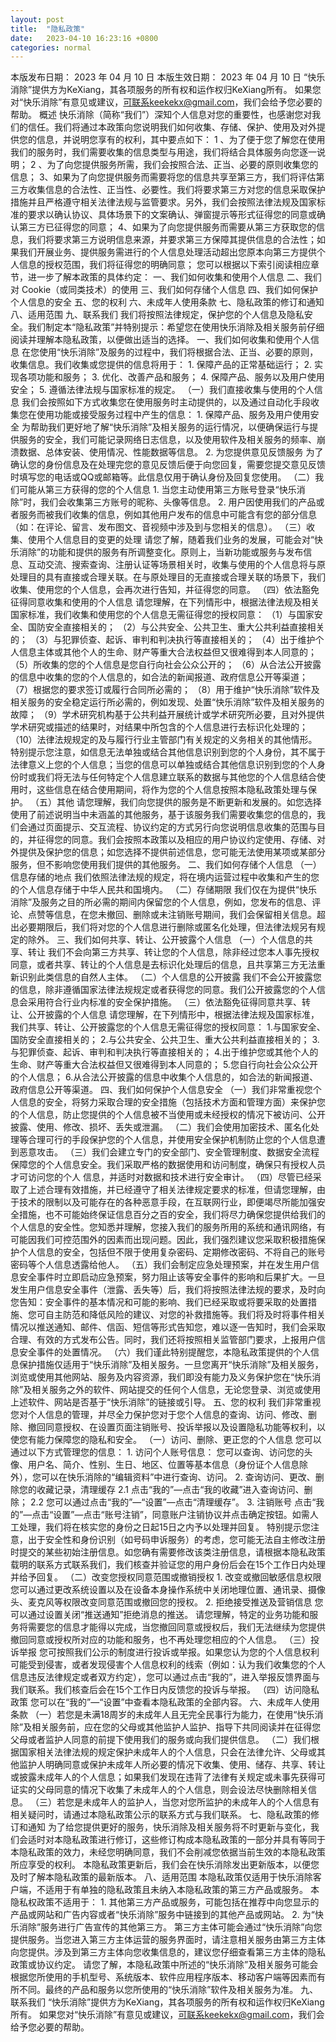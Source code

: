 ```yaml
---
layout: post
title:  "隐私政策"
date:   2023-04-10 16:23:16 +0800
categories: normal
---
```

本版发布日期： 2023 年 04 月 10 日
本版生效日期： 2023 年 04 月 10 日
“快乐消除”提供方为KeXiang，其各项服务的所有权和运作权归KeXiang所有。
如果您对“快乐消除”有意见或建议，可联系keekekx@gmail.com，我们会给予您必要的帮助。
概述
快乐消除（简称“我们”）深知个人信息对您的重要性，也感谢您对我们的信任。我们将通过本政策向您说明我们如何收集、存储、保护、使用及对外提供您的信息，并说明您享有的权利，其中要点如下：
1 、为了便于您了解您在使用我们的服务时，我们需要收集的信息类型与用途，我们将结合具体服务向您逐一说明；
2 、为了向您提供服务所需，我们会按照合法、正当、必要的原则收集您的信息；
3、如果为了向您提供服务而需要将您的信息共享至第三方，我们将评估第三方收集信息的合法性、正当性、必要性。我们将要求第三方对您的信息采取保护措施并且严格遵守相关法律法规与监管要求。另外，我们会按照法律法规及国家标准的要求以确认协议、具体场景下的文案确认、弹窗提示等形式征得您的同意或确认第三方已征得您的同意；
4、如果为了向您提供服务而需要从第三方获取您的信息，我们将要求第三方说明信息来源，并要求第三方保障其提供信息的合法性；如果我们开展业务、提供服务需进行的个人信息处理活动超出您原本向第三方提供个人信息的授权范围，我们将征得您的明确同意；
您可以根据以下索引阅读相应章节，进一步了解本政策的具体约定：
一、我们如何收集和使用个人信息
二、我们对 Cookie（或同类技术）的使用
三、我们如何存储个人信息
四、我们如何保护个人信息的安全
五、您的权利
六、未成年人使用条款
七、隐私政策的修订和通知
八、适用范围
九、联系我们
我们将按照法律规定，保护您的个人信息及隐私安全。我们制定本“隐私政策”并特别提示：希望您在使用快乐消除及相关服务前仔细阅读并理解本隐私政策，以便做出适当的选择。
一、我们如何收集和使用个人信息
在您使用“快乐消除”及服务的过程中，我们将根据合法、正当、必要的原则，收集信息。我们收集或您提供的信息将用于： 1. 保障产品的正常基础运行； 2. 实现各项功能和服务； 3. 优化、改善产品和服务； 4. 保障产品、服务以及用户使用安全； 5. 遵循法律法规与国家标准的规定。 （一）我们直接收集与使用的个人信息 我们会按照如下方式收集您在使用服务时主动提供的，以及通过自动化手段收集您在使用功能或接受服务过程中产生的信息： 1. 保障产品、服务及用户使用安全 为帮助我们更好地了解“快乐消除”及相关服务的运行情况，以便确保运行与提供服务的安全，我们可能记录网络日志信息，以及使用软件及相关服务的频率、崩溃数据、总体安装、使用情况、性能数据等信息。 2. 为您提供意见反馈服务 为了确认您的身份信息及在处理完您的意见反馈后便于向您回复，需要您提交意见反馈时填写您的电话或QQ或邮箱等。此信息仅用于确认身份及回复您使用。 （二）我们可能从第三方获得的您的个人信息 1. 当您主动使用第三方账号登录“快乐消除”时，我们会收集第三方账号的昵称、头像等信息。 2. 用户因使用我们的产品或者服务而被我们收集的信息，例如其他用户发布的信息中可能含有您的部分信息（如：在评论、留言、发布图文、音视频中涉及到与您相关的信息）。 （三）收集、使用个人信息目的变更的处理 请您了解，随着我们业务的发展，可能会对“快乐消除”的功能和提供的服务有所调整变化。原则上，当新功能或服务与发布信息、互动交流、搜索查询、注册认证等场景相关时，收集与使用的个人信息将与原处理目的具有直接或合理关联。在与原处理目的无直接或合理关联的场景下，我们收集、使用您的个人信息，会再次进行告知，并征得您的同意。 （四）依法豁免征得同意收集和使用的个人信息 请您理解，在下列情形中，根据法律法规及相关国家标准，我们收集和使用您的个人信息无需征得您的授权同意： （1）与国家安全、国防安全直接相关的； （2）与公共安全、公共卫生、重大公共利益直接相关的； （3）与犯罪侦查、起诉、审判和判决执行等直接相关的； （4）出于维护个人信息主体或其他个人的生命、财产等重大合法权益但又很难得到本人同意的； （5）所收集的您的个人信息是您自行向社会公众公开的； （6）从合法公开披露的信息中收集的您的个人信息的，如合法的新闻报道、政府信息公开等渠道； （7）根据您的要求签订或履行合同所必需的； （8）用于维护“快乐消除”软件及相关服务的安全稳定运行所必需的，例如发现、处置“快乐消除”软件及相关服务的故障； （9）学术研究机构基于公共利益开展统计或学术研究所必要，且对外提供学术研究或描述的结果时，对结果中所包含的个人信息进行去标识化处理的； （10）法律法规规定的及与履行行业主管部门有关规定的义务相关的其他情形。 特别提示您注意，如信息无法单独或结合其他信息识别到您的个人身份，其不属于法律意义上您的个人信息；当您的信息可以单独或结合其他信息识别到您的个人身份时或我们将无法与任何特定个人信息建立联系的数据与其他您的个人信息结合使用时，这些信息在结合使用期间，将作为您的个人信息按照本隐私政策处理与保护。 （五）其他 请您理解，我们向您提供的服务是不断更新和发展的。如您选择使用了前述说明当中未涵盖的其他服务，基于该服务我们需要收集您的信息的，我们会通过页面提示、交互流程、协议约定的方式另行向您说明信息收集的范围与目的，并征得您的同意。我们会按照本政策以及相应的用户协议约定使用、存储、对外提供及保护您的信息；如您选择不提供前述信息，您可能无法使用某项或某部分服务，但不影响您使用我们提供的其他服务。
二、我们如何存储个人信息
（一）信息存储的地点 我们依照法律法规的规定，将在境内运营过程中收集和产生的您的个人信息存储于中华人民共和国境内。 （二）存储期限 我们仅在为提供“快乐消除”及服务之目的所必需的期间内保留您的个人信息，例如，您发布的信息、评论、点赞等信息，在您未撤回、删除或未注销账号期间，我们会保留相关信息。超出必要期限后，我们将对您的个人信息进行删除或匿名化处理，但法律法规另有规定的除外。
三、我们如何共享、转让、公开披露个人信息
（一）个人信息的共享、转让 我们不会向第三方共享、转让您的个人信息，除非经过您本人事先授权同意，或者共享、转让的个人信息是去标识化处理后的信息，且共享第三方无法重新识别此类信息的自然人主体。 （二）个人信息的公开披露 我们不会公开披露您的信息，除非遵循国家法律法规规定或者获得您的同意。我们公开披露您的个人信息会采用符合行业内标准的安全保护措施。 （三）依法豁免征得同意共享、转让、公开披露的个人信息 请您理解，在下列情形中，根据法律法规及国家标准，我们共享、转让、公开披露您的个人信息无需征得您的授权同意： 1.与国家安全、国防安全直接相关的； 2.与公共安全、公共卫生、重大公共利益直接相关的； 3.与犯罪侦查、起诉、审判和判决执行等直接相关的； 4.出于维护您或其他个人的生命、财产等重大合法权益但又很难得到本人同意的； 5.您自行向社会公众公开的个人信息； 6.从合法公开披露的信息中收集个人信息的，如合法的新闻报道、政府信息公开等渠道。
四、我们如何保护个人信息安全
（一）我们非常重视您个人信息的安全，将努力采取合理的安全措施（包括技术方面和管理方面）来保护您的个人信息，防止您提供的个人信息被不当使用或未经授权的情况下被访问、公开披露、使用、修改、损坏、丢失或泄漏。 （二）我们会使用加密技术、匿名化处理等合理可行的手段保护您的个人信息，并使用安全保护机制防止您的个人信息遭到恶意攻击。 （三）我们会建立专门的安全部门、安全管理制度、数据安全流程保障您的个人信息安全。我们采取严格的数据使用和访问制度，确保只有授权人员才可访问您的个人 信息，并适时对数据和技术进行安全审计。 （四）尽管已经采取了上述合理有效措施，并已经遵守了相关法律规定要求的标准，但请您理解，由于技术的限制以及可能存在的各种恶意手段，在互联网行业，即便竭尽所能加强安全措施，也不可能始终保证信息百分之百的安全，我们将尽力确保您提供给我们的个人信息的安全性。您知悉并理解，您接入我们的服务所用的系统和通讯网络，有可能因我们可控范围外的因素而出现问题。因此，我们强烈建议您采取积极措施保护个人信息的安全，包括但不限于使用复杂密码、定期修改密码、不将自己的账号密码等个人信息透露给他人。 （五）我们会制定应急处理预案，并在发生用户信息安全事件时立即启动应急预案，努力阻止该等安全事件的影响和后果扩大。一旦发生用户信息安全事件（泄露、丢失等）后，我们将按照法律法规的要求，及时向您告知：安全事件的基本情况和可能的影响、我们已经采取或将要采取的处置措施、您可自主防范和降低风险的建议、对您的补救措施等。我们将及时将事件相关情况以推送通知、邮件、信函、短信等形式告知您，难以逐一告知时，我们会采取合理、有效的方式发布公告。同时，我们还将按照相关监管部门要求，上报用户信息安全事件的处置情况。 （六）我们谨此特别提醒您，本隐私政策提供的个人信息保护措施仅适用于“快乐消除”及相关服务。一旦您离开“快乐消除”及相关服务，浏览或使用其他网站、服务及内容资源，我们即没有能力及义务保护您在“快乐消除”及相关服务之外的软件、网站提交的任何个人信息，无论您登录、浏览或使用上述软件、网站是否基于“快乐消除”的链接或引导。
五、您的权利
我们非常重视您对个人信息的管理，并尽全力保护您对于您个人信息的查询、访问、修改、删除、撤回同意授权、在设置页面注销账号、投诉举报以及设置隐私功能等权利，以使您有能力保障您的隐私和安全。 （一）访问、删除、更正您的个人信息 您可以通过以下方式管理您的信息： 1. 访问个人账号信息： 您可以查询、访问您的头像、用户名、简介、性别、生日、地区、位置等基本信息（身份证个人信息除外），您可以在快乐消除的“编辑资料”中进行查询、访问。 2. 查询访问、更改、删除您的收藏记录，清理缓存 2.1 点击“我的”—点击“我的收藏”进入查询访问、删除； 2.2 您可以通过点击“我的”—“设置”—点击“清理缓存”。 3. 注销账号 点击“我的”—点击“设置”—点击“账号注销”，同意账户注销协议并点击确定按钮。如需人工处理，我们将在核实您的身份之日起15日之内予以处理并回复。 特别提示您注意，出于安全性和身份识别（如号码申诉服务）的考虑，您可能无法自主修改注册时提交的某些初始注册信息。如您确有需要修改该类注册信息，请根据本隐私政策载明的联系方式联系我们，我们核查并验证您的用户身份后会在15个工作日内处理并给予回复。 （二）改变您授权同意范围或撤销授权 1. 改变或撤回敏感信息权限 您可以通过更改系统设置以及在设备本身操作系统中关闭地理位置、通讯录、摄像头、麦克风等权限改变同意范围或撤回您的授权。 2. 拒绝接受推送及营销信息 您可以通过设置关闭“推送通知”拒绝消息的推送。 请您理解，特定的业务功能和服务将需要您的信息才能得以完成，当您撤回同意或授权后，我们无法继续为您提供撤回同意或授权所对应的功能和服务，也不再处理您相应的个人信息。 （三）投诉举报 您可按照我们公示的制度进行投诉或举报。如果您认为您的个人信息权利可能受到侵害，或者发现侵害个人信息权利的线索（例如：认为我们收集您的个人信息违反法律规定或者双方约定），您可以通过点击“我的”，进入举报反馈界面与我们联系。我们核查后会在15个工作日内反馈您的投诉与举报。 （四）访问隐私政策 您可以在“我的”—“设置”中查看本隐私政策的全部内容。
六、未成年人使用条款
（一）若您是未满18周岁的未成年人且无完全民事行为能力，在使用“快乐消除”及相关服务前，应在您的父母或其他监护人监护、指导下共同阅读并在征得您父母或者监护人同意的前提下使用我们的服务或向我们提供信息。 （二）我们根据国家相关法律法规的规定保护未成年人的个人信息，只会在法律允许、父母或其他监护人明确同意或保护未成年人所必要的情况下收集、使用、储存、共享、转让或披露未成年人的个人信息；如果我们发现在违背了法律有关规定或未事先获得可证实的父母同意的情况下收集了未成年人的个人信息，则会设法尽快删除相关信息。 （三）若您是未成年人的监护人，当您对您所监护的未成年人的个人信息有相关疑问时，请通过本隐私政策公示的联系方式与我们联系。
七、隐私政策的修订和通知
为了给您提供更好的服务，快乐消除及相关服务将不时更新与变化，我们会适时对本隐私政策进行修订，这些修订构成本隐私政策的一部分并具有等同于本隐私政策的效力，未经您明确同意，我们不会削减您依据当前生效的本隐私政策所应享受的权利。 本隐私政策更新后，我们会在快乐消除发出更新版本，以便您及时了解本隐私政策的最新版本。
八、适用范围
本隐私政策仅适用于快乐消除客户端，不适用于有单独的隐私政策且未纳入本隐私政策的第三方产品或服务。 本隐私权政策不适用于： 1. 其他第三方产品或服务，可能包括在推荐中向您显示的产品或网站和广告内容或者“快乐消除”服务中链接到的其他产品或网站。 2. 为“快乐消除”服务进行广告宣传的其他第三方。 第三方主体可能会通过“快乐消除”向您提供服务。当您进入第三方主体运营的服务界面时，请注意相关服务由第三方主体向您提供。涉及到第三方主体向您收集信息的，建议您仔细查看第三方主体的隐私政策或协议约定。 请您了解，本隐私政策中所述的“快乐消除”及相关服务可能会根据您所使用的手机型号、系统版本、软件应用程序版本、移动客户端等因素而有所不同。最终的产品和服务以您所使用的“快乐消除”软件及相关服务为准。
九、联系我们
“快乐消除”提供方为KeXiang，其各项服务的所有权和运作权归KeXiang所有。 如果您对“快乐消除”有意见或建议，可联系keekekx@gmail.com，我们会给予您必要的帮助。